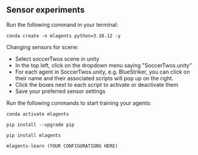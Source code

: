 ## Sensor experiments

Run the following command in your terminal: 

~~~
conda create -n mlagents python=3.10.12 -y
~~~

Changing sensors for scene: 
- Select soccerTwos scene in unity
- In the top left, click on the dropdown menu saying "SoccerTwos.unity"
- For each agent in SoccerTwos.unity, e.g. BlueStriker, you can click on their name and their associated scripts will pop up on the right. 
- Click the boxes next to each script to activate or deactivate them
- Save your preferred sensor settings

Run the following commands to start training your agents:

~~~
conda activate mlagents

pip install --upgrade pip

pip install mlagents

mlagents-learn (YOUR CONFIGURATIONS HERE)
~~~